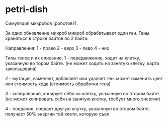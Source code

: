 # petri-dish
 
Симуляция микробов (роботов?).

За одно обновление микроб микроб обрабатывает один ген.
Гены храняться в строке байтов по 2 байта.

Направления:
 1 - право
 2 - верх
 3 - лево
 4 - низ

Типы генов и их описание:
 1 - передвижение, ходит на клетку, указанную во тором байте.
  (не может ходить на занятую клетку, карта закольцована)
 
 2 - мутация, изменяет, добавляет или удаляет ген.
  может изменить цвет или стоимость хода (стоимость обработки гена)
 
 3 - копирование, копирует себя на клетку, указанную во втором байте.
  (не может копировать себя на занятую клетку, требует много энергии)
 
 4 - поедание, поедает другую клутку, указанную во втором байте.
  получает 50% энергии той клети, которую съел
